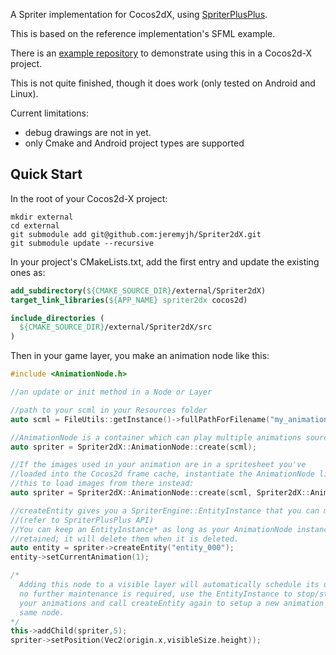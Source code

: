 A Spriter implementation for Cocos2dX, using [SpriterPlusPlus](https://github.com/lucidspriter/SpriterPlusPlus). 

This is based on the reference implementation's SFML example. 

There is an [example repository](https://github.com/jeremyjh/Spriter2dX-example) to demonstrate using this in a Cocos2d-X project.

This is not quite finished, though it does work (only tested on Android and Linux).

Current limitations: 
   * debug drawings are not in yet.
   * only Cmake and Android project types are supported

## Quick Start
In the root of your Cocos2d-X project:
```shell
mkdir external
cd external
git submodule add git@github.com:jeremyjh/Spriter2dX.git
git submodule update --recursive
```


In your project's CMakeLists.txt, add the first entry and update the existing ones as:

```cmake
add_subdirectory(${CMAKE_SOURCE_DIR}/external/Spriter2dX)
target_link_libraries(${APP_NAME} spriter2dx cocos2d)

include_directories ( 
  ${CMAKE_SOURCE_DIR}/external/Spriter2dX/src
)
```
 
Then in your game layer, you make an animation node like this:

```cpp
#include <AnimationNode.h>

//an update or init method in a Node or Layer 

//path to your scml in your Resources folder
auto scml = FileUtils::getInstance()->fullPathForFilename("my_animation.scml");

//AnimationNode is a container which can play multiple animations sourced from a single model.
auto spriter = Spriter2dX::AnimationNode::create(scml);

//If the images used in your animation are in a spritesheet you've 
//loaded into the Cocos2d frame cache, instantiate the AnimationNode like
//this to load images from there instead:
auto spriter = Spriter2dX::AnimationNode::create(scml, Spriter2dX::AnimationNode::cacheLoader());

//createEntity gives you a SpriterEngine::EntityInstance that you can manipulate.
//(refer to SpriterPlusPlus API)
//You can keep an EntityInstance* as long as your AnimationNode instance is
//retained; it will delete them when it is deleted.
auto entity = spriter->createEntity("entity_000");
entity->setCurrentAnimation(1);

/*
  Adding this node to a visible layer will automatically schedule its update loop.
  no further maintenance is required, use the EntityInstance to stop/start/switch 
  your animations and call createEntity again to setup a new animation in the 
  same node. 
*/
this->addChild(spriter,5);
spriter->setPosition(Vec2(origin.x,visibleSize.height));
```

